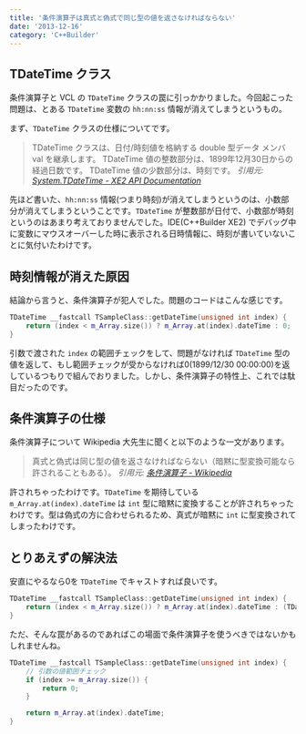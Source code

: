 ```yaml
---
title: '条件演算子は真式と偽式で同じ型の値を返さなければならない'
date: '2013-12-16'
category: 'C++Builder'
---
```


## TDateTime クラス

条件演算子と VCL の `TDateTime` クラスの罠に引っかかりました。今回起こった問題は、とある `TDateTime` 変数の `hh:nn:ss` 情報が消えてしまうというもの。

まず、`TDateTime` クラスの仕様についてです。
> TDateTime クラスは、日付/時刻値を格納する double 型データ メンバ val を継承します。 TDateTime 値の整数部分は、1899年12月30日からの経過日数です。 TDateTime 値の少数部分は、時刻です。
<cite>引用元: [System.TDateTime - XE2 API Documentation](http://docwiki.embarcadero.com/Libraries/XE2/ja/System.TDateTime)</cite>

先ほど書いた、`hh:nn:ss` 情報(つまり時刻)が消えてしまうというのは、小数部分が消えてしまうということです。`TDateTime` が整数部が日付で、小数部が時刻というのはあまり考えておりませんでした。IDE(C++Builder XE2) でデバッグ中に変数にマウスオーバーした時に表示される日時情報に、時刻が書いていないことに気付いたわけです。

## 時刻情報が消えた原因

結論から言うと、条件演算子が犯人でした。問題のコードはこんな感じです。

```cpp
TDateTime __fastcall TSampleClass::getDateTime(unsigned int index) {
    return (index < m_Array.size()) ? m_Array.at(index).dateTime : 0;
}
```

引数で渡された `index` の範囲チェックをして、問題がなければ `TDateTime` 型の値を返して、もし範囲チェックが受からなければ0(1899/12/30 00:00:00)を返しているつもりで組んでおりました。しかし、条件演算子の特性上、これでは駄目だったのです。

## 条件演算子の仕様

条件演算子について Wikipedia 大先生に聞くと以下のような一文があります。
> 真式と偽式は同じ型の値を返さなければならない（暗黙に型変換可能なら許されることもある）。
<cite>引用元: [条件演算子 - Wikipedia](http://ja.wikipedia.org/wiki/%E6%9D%A1%E4%BB%B6%E6%BC%94%E7%AE%97%E5%AD%90)</cite>

許されちゃったわけです。`TDateTime` を期待している `m_Array.at(index).dateTime` は `int` 型に暗黙に変換することが許されちゃったわけです。型は偽式の方に合わせられるため、真式が暗黙に `int` に型変換されてしまったわけです。

## とりあえずの解決法

安直にやるなら0を `TDateTime` でキャストすれば良いです。

```cpp
TDateTime __fastcall TSampleClass::getDateTime(unsigned int index) {
    return (index < m_Array.size()) ? m_Array.at(index).dateTime : (TDateTime)0;
}
```

ただ、そんな罠があるのであればこの場面で条件演算子を使うべきではないかもしれませんね。

```cpp
TDateTime __fastcall TSampleClass::getDateTime(unsigned int index) {
    // 引数の値範囲チェック
    if (index >= m_Array.size()) {
        return 0;
    }

    return m_Array.at(index).dateTime;
}
```
